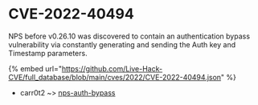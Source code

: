 # CVE-2022-40494

NPS before v0.26.10 was discovered to contain an authentication bypass vulnerability via constantly generating and sending the Auth key and Timestamp parameters.

{% embed url="https://github.com/Live-Hack-CVE/full_database/blob/main/cves/2022/CVE-2022-40494.json" %}


* carr0t2 ~> [nps-auth-bypass](https://zeste.alice-snow.ru/2022/database/cve-2022-40494/nps-auth-bypass-carr0t2)